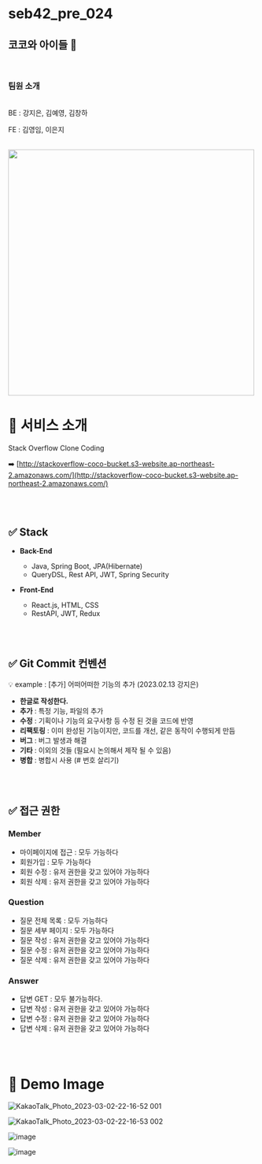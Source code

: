 # seb42_pre_024
## 코코와 아이들 🐢

<br>

### 팀원 소개

<br>
BE : 강지은, 김예영, 김창하

<br>

FE : 김영임, 이은지

<br>

<img src="https://user-images.githubusercontent.com/48430781/222381240-5d7d9914-68b0-4b52-a614-8cf463ee94c6.png" width="500">



<br>

# 📣 서비스 소개
Stack Overflow Clone Coding 

 ➡️ [http://stackoverflow-coco-bucket.s3-website.ap-northeast-2.amazonaws.com/](http://stackoverflow-coco-bucket.s3-website.ap-northeast-2.amazonaws.com/)

<br><br>

## ✅ **Stack**

- **Back-End**
    - Java, Spring Boot, JPA(Hibernate)
    - QueryDSL, Rest API, JWT, Spring Security
    
- **Front-End**
    - React.js, HTML, CSS
    - RestAPI, JWT, Redux

<br><br>


## ✅ **Git Commit 컨벤션**

💡 example : [추가] 어떠어떠한 기능의 추가 (2023.02.13 강지은)

- **한글로 작성한다.**
- **추가** : 특정 기능, 파일의 추가
- **수정** :  기획이나 기능의 요구사항 등 수정 된 것을 코드에 반영
- **리팩토링** : 이미 완성된 기능이지만, 코드를 개선, 같은 동작이 수행되게 만듬
- **버그** : 버그 발생과 해결
- **기타** : 이외의 것들  (필요시 논의해서 제작 될 수 있음)
- **병합** : 병합시 사용 (# 번호 살리기)

<br><br>

## ✅ 접근 권한

### Member
- 마이페이지에 접근 : 모두 가능하다
- 회원가입 : 모두 가능하다
- 회원 수정 : 유저 권한을 갖고 있어야 가능하다
- 회원 삭제 : 유저 권한을 갖고 있어야 가능하다

### Question
- 질문 전체 목록 : 모두 가능하다
- 질문 세부 페이지 : 모두 가능하다
- 질문 작성 : 유저 권한을 갖고 있어야 가능하다
- 질문 수정 : 유저 권한을 갖고 있어야 가능하다
- 질문 삭제 : 유저 권한을 갖고 있어야 가능하다

### Answer
- 답변 GET : 모두 불가능하다.
- 답변 작성 : 유저 권한을 갖고 있어야 가능하다
- 답변 수정 : 유저 권한을 갖고 있어야 가능하다
- 답변 삭제 : 유저 권한을 갖고 있어야 가능하다

<br><br>



# 🎨 Demo Image
![KakaoTalk_Photo_2023-03-02-22-16-52 001](https://user-images.githubusercontent.com/48430781/222602059-1d01a739-7b9f-4eb3-84ac-723bd0dc4083.jpeg)



![KakaoTalk_Photo_2023-03-02-22-16-53 002](https://user-images.githubusercontent.com/48430781/222602157-23b3f479-b981-4540-b5c2-b9606bd4308a.jpeg)


![image](https://user-images.githubusercontent.com/48430781/222602361-2e3393dc-8a77-4765-a319-22c197d9148e.png)

![image](https://user-images.githubusercontent.com/48430781/222602407-b84118ff-c550-44e2-b503-3c34682a036b.png)








<br><br>
